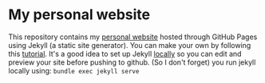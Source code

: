 # My personal website

This repository contains my [personal website](https://jackwaudby.github.io) hosted through GitHub Pages using Jekyll (a static site generator). You can make your own by following this [tutorial](http://jmcglone.com/guides/github-pages/). It's a good idea to set up Jekyll [locally](https://jekyllrb.com/docs/step-by-step/01-setup/) so you can edit and preview your site before pushing to github. (So I don't forget) you run jekyll locally using: `bundle exec jekyll serve`







